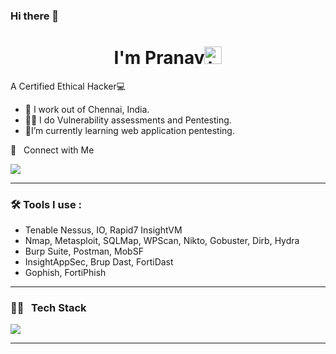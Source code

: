 ### Hi there 👋

<p align="center">

<h1 align="center"> I'm Pranav<img src="https://user-images.githubusercontent.com/1303154/88677602-1635ba80-d120-11ea-84d8-d263ba5fc3c0.gif" width="28px" alt="hi"></h1>

A Certified Ethical Hacker💻

- 💼 I work out of Chennai, India.
- 🧑‍💻 I do Vulnerability assessments and Pentesting.
- :seedling:I’m currently learning web application pentesting.

🤝 &nbsp; Connect with Me

[<img src="https://img.shields.io/badge/linkedin-%230077B5.svg?&style=for-the-badge&logo=linkedin&logoColor=white" />](https://www.linkedin.com/in/pranav-r13/)

<hr>

### 🛠 Tools I use :
- Tenable Nessus, IO, Rapid7 InsightVM
- Nmap, Metasploit, SQLMap, WPScan, Nikto, Gobuster, Dirb, Hydra
- Burp Suite, Postman, MobSF
- InsightAppSec, Brup Dast, FortiDast
- Gophish, FortiPhish

<hr>

### 🧑‍💻 &nbsp; Tech Stack
<img src="https://skillicons.dev/icons?i=cpp,py,swift,html,css,dotnet,bootstrap,mysql,kali,postman,figma" />

<hr>
<!--
### ⚙️ &nbsp; Git Analytics -->
 
<!-- <p><img align="center" src="https://github-readme-stats.vercel.app/api?username=pranrav-r13&theme=dark&show_icons=true" /></p>
<p>&nbsp;<img align="center" src="https://github-readme-stats.vercel.app/api/top-langs/?username=pranav-r13&theme=dark&layout=compact" width="410" /></p> -->


<!--![Pranav's GitHub stats](https://github-readme-stats.vercel.app/api?username=pranav-r13&show_icons=true&theme=synthwave)

![Top Langs](https://github-readme-stats.vercel.app/api/top-langs/?username=pranav-r13) -->
